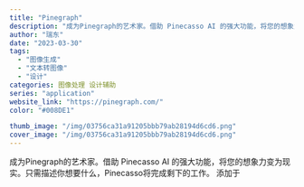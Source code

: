 ```yaml
---
title: "Pinegraph"
description: "成为Pinegraph的艺术家。借助 Pinecasso AI 的强大功能，将您的想象力变为现实。只需描述你想要什么，P"
author: "瑞东"
date: "2023-03-30"
tags:
  - "图像生成"
  - "文本转图像"
  - "设计"
categories: 图像处理 设计辅助
series: "application"
website_link: "https://pinegraph.com/"
color: "#008DE1"

thumb_image: "/img/03756ca31a91205bbb79ab28194d6cd6.png"
cover_image: "/img/03756ca31a91205bbb79ab28194d6cd6.png"
---
```


成为Pinegraph的艺术家。借助 Pinecasso AI 的强大功能，将您的想象力变为现实。只需描述你想要什么，Pinecasso将完成剩下的工作。   添加于 